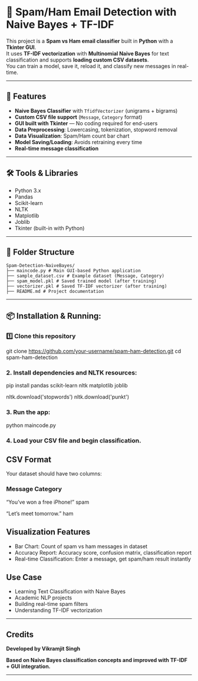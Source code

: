 # 📧 Spam/Ham Email Detection with Naive Bayes + TF-IDF

This project is a **Spam vs Ham email classifier** built in **Python** with a **Tkinter GUI**.  
It uses **TF-IDF vectorization** with **Multinomial Naive Bayes** for text classification and supports **loading custom CSV datasets**.  
You can train a model, save it, reload it, and classify new messages in real-time.

---

## 🚀 Features
- **Naive Bayes Classifier** with `TfidfVectorizer` (unigrams + bigrams)
- **Custom CSV file support** (`Message`, `Category` format)
- **GUI built with Tkinter** — No coding required for end-users
- **Data Preprocessing**: Lowercasing, tokenization, stopword removal
- **Data Visualization**: Spam/Ham count bar chart
- **Model Saving/Loading**: Avoids retraining every time
- **Real-time message classification**

---

## 🛠 Tools & Libraries
- Python 3.x
- Pandas
- Scikit-learn
- NLTK
- Matplotlib
- Joblib
- Tkinter (built-in with Python)

---

## 📂 Folder Structure

```
Spam-Detection-NaiveBayes/
├── maincode.py # Main GUI-based Python application
├── sample_dataset.csv # Example dataset (Message, Category)
├── spam_model.pkl # Saved trained model (after training)
├── vectorizer.pkl # Saved TF-IDF vectorizer (after training)
├── README.md # Project documentation
```
---

## 📦 Installation & Running:
### 1️⃣ Clone this repository

git clone https://github.com/your-username/spam-ham-detection.git
cd spam-ham-detection

### 2. Install dependencies and NLTK resources:

pip install pandas scikit-learn nltk matplotlib joblib

nltk.download('stopwords')
nltk.download('punkt')

### 3. Run the app:

python maincode.py

### 4. Load your CSV file and begin classification.

## CSV Format
Your dataset should have two columns:
### Message	Category
“You’ve won a free iPhone!”	              spam

“Let’s meet tomorrow.”	                   ham

## Visualization Features

* Bar Chart: Count of spam vs ham messages in dataset
* Accuracy Report: Accuracy score, confusion matrix, classification report
* Real-time Classification: Enter a message, get spam/ham result instantly

## Use Case

* Learning Text Classification with Naive Bayes
* Academic NLP projects
* Building real-time spam filters
* Understanding TF-IDF vectorization

---

## Credits

**Developed by Vikramjit Singh**
  
  **Based on Naive Bayes classification concepts and improved with TF-IDF + GUI integration.**

---
